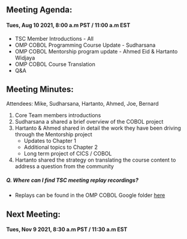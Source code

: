 ## Meeting Agenda:
#### Tues, Aug 10 2021, 8:00 a.m PST / 11:00 a.m EST 

- TSC Member Introductions - All
- OMP COBOL Programming Course Update - Sudharsana
- OMP COBOL Mentorship program update - Ahmed Eid & Hartanto Widjaya
- OMP COBOL Course Translation 
- Q&A

## Meeting Minutes:
Attendees: Mike, Sudharsana, Hartanto, Ahmed, Joe, Bernard

1. Core Team members introductions
2. Sudharsana a shared a brief overview of the COBOL project 
3. Hartanto & Ahmed shared in detail the work they have been driving through the Mentorship project
   - Updates to Chapter 1
   - Additional topics to Chapter 2
   - Long term project of CICS / COBOL
4. Hartanto shared the strategy on translating the course content to address a question from the community
   

##### Q. Where can I find TSC meeting replay recordings?
   - Replays can be found in the OMP COBOL Google folder [here](https://drive.google.com/drive/folders/1z0Xlh6mJ0QoPh0S_F1Dpt1O4rHL1Ckg8)

## Next Meeting:
#### Tues, Nov 9 2021, 8:30 a.m PST / 11:30 a.m EST 
